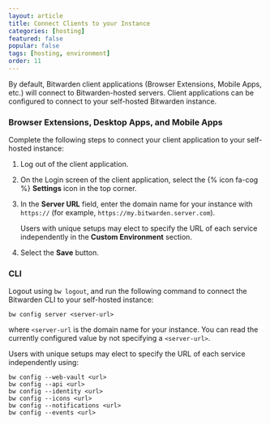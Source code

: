```yaml
---
layout: article
title: Connect Clients to your Instance
categories: [hosting]
featured: false
popular: false
tags: [hosting, environment]
order: 11
---
```


By default, Bitwarden client applications (Browser Extensions, Mobile Apps, etc.) will connect to Bitwarden-hosted servers. Client applications can be configured to connect to your self-hosted Bitwarden instance.

### Browser Extensions, Desktop Apps, and Mobile Apps

Complete the following steps to connect your client application to your self-hosted instance:

1. Log out of the client application.
2. On the Login screen of the client application, select the {% icon fa-cog %} **Settings** icon in the top corner.
3. In the **Server URL** field, enter the domain name for your instance with `https://` (for example, `https://my.bitwarden.server.com`).

   Users with unique setups may elect to specify the URL of each service independently in the **Custom Environment** section.
4. Select the **Save** button.

### CLI

Logout using `bw logout`, and run the following command to connect the Bitwarden CLI to your self-hosted instance:

```
bw config server <server-url>
```

where `<server-url` is the domain name for your instance. You can read the currently configured value by not specifying a `<server-url>`.

Users with unique setups may elect to specify the URL of each service independently using:

```
bw config --web-vault <url>
bw config --api <url>
bw config --identity <url>
bw config --icons <url>
bw config --notifications <url>
bw config --events <url>
```
